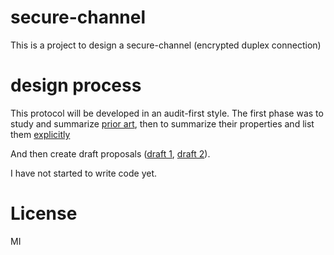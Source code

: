 
# secure-channel

This is a project to design a secure-channel (encrypted duplex connection)

# design process

This protocol will be developed in an audit-first style.
The first phase was to study and summarize [prior art](./prior-art.md),
then to summarize their properties and list them [explicitly](./properties.md)

And then create draft proposals ([draft 1](./draft.md), [draft 2](./draft2.md)).

I have not started to write code yet.

# License

MI
